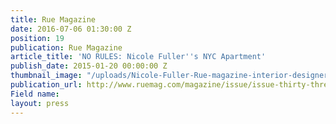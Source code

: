 ```yaml
---
title: Rue Magazine
date: 2016-07-06 01:30:00 Z
position: 19
publication: Rue Magazine
article_title: 'NO RULES: Nicole Fuller''s NYC Apartment'
publish_date: 2015-01-20 00:00:00 Z
thumbnail_image: "/uploads/Nicole-Fuller-Rue-magazine-interior-designer-bio-41a83d.jpg"
publication_url: http://www.ruemag.com/magazine/issue/issue-thirty-three#66
Field name: 
layout: press
---
```


